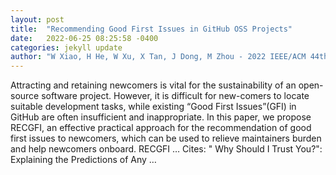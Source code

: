 ```yaml
---
layout: post
title:  "Recommending Good First Issues in GitHub OSS Projects"
date:   2022-06-25 08:25:58 -0400
categories: jekyll update
author: "W Xiao, H He, W Xu, X Tan, J Dong, M Zhou - 2022 IEEE/ACM 44th International …, 2022"
---
```

Attracting and retaining newcomers is vital for the sustainability of an open-source software project. However, it is difficult for new-comers to locate suitable development tasks, while existing “Good First Issues”(GFI) in GitHub are often insufficient and inappropriate. In this paper, we propose RECGFI, an effective practical approach for the recommendation of good first issues to newcomers, which can be used to relieve maintainers  burden and help newcomers onboard. RECGFI …
Cites: ‪" Why Should I Trust You?": Explaining the Predictions of Any …‬  